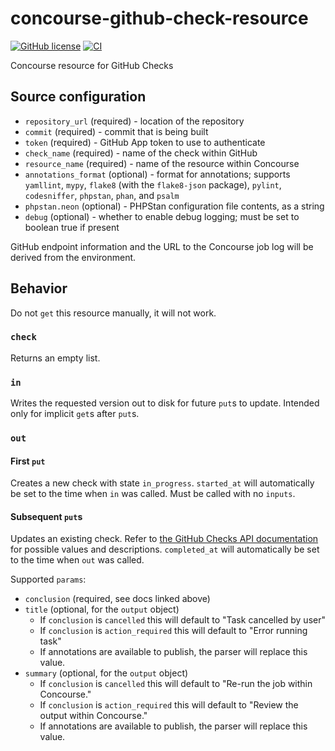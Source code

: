 # concourse-github-check-resource
[![GitHub license](https://img.shields.io/github/license/RoboJackets/concourse-github-check-resource)](https://github.com/RoboJackets/concourse-github-check-resource/blob/main/LICENSE) [![CI](https://concourse.sandbox.aws.robojackets.net/api/v1/teams/information-technology/pipelines/github-check/jobs/build-main/badge)](https://concourse.sandbox.aws.robojackets.net/teams/information-technology/pipelines/github-check)

Concourse resource for GitHub Checks

## Source configuration

- `repository_url` (required) - location of the repository
- `commit` (required) - commit that is being built
- `token` (required) - GitHub App token to use to authenticate
- `check_name` (required) - name of the check within GitHub
- `resource_name` (required) - name of the resource within Concourse
- `annotations_format` (optional) - format for annotations; supports `yamllint`, `mypy`, `flake8` (with the `flake8-json` package), `pylint`, `codesniffer`, `phpstan`, `phan`, and `psalm`
- `phpstan.neon` (optional) - PHPStan configuration file contents, as a string
- `debug` (optional) - whether to enable debug logging; must be set to boolean true if present

GitHub endpoint information and the URL to the Concourse job log will be derived from the environment.

## Behavior
Do not `get` this resource manually, it will not work.

### `check`
Returns an empty list.

### `in`
Writes the requested version out to disk for future `put`s to update. Intended only for implicit `get`s after `put`s.

### `out`

#### First `put`
Creates a new check with state `in_progress`. `started_at` will automatically be set to the time when `in` was called. Must be called with no `inputs`.

#### Subsequent `put`s
Updates an existing check. Refer to [the GitHub Checks API documentation](https://docs.github.com/en/rest/reference/checks) for possible values and descriptions. `completed_at` will automatically be set to the time when `out` was called.

Supported `params`:
- `conclusion` (required, see docs linked above)
- `title` (optional, for the `output` object)
    - If `conclusion` is `cancelled` this will default to "Task cancelled by user"
    - If `conclusion` is `action_required` this will default to "Error running task"
    - If annotations are available to publish, the parser will replace this value.
- `summary` (optional, for the `output` object)
    - If `conclusion` is `cancelled` this will default to "Re-run the job within Concourse."
    - If `conclusion` is `action_required` this will default to "Review the output within Concourse."
    - If annotations are available to publish, the parser will replace this value.
